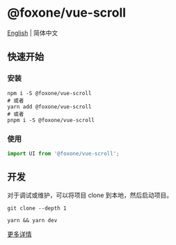 # @foxone/vue-scroll

[English](./README.md) | 简体中文

## 快速开始
### 安装
```shell
npm i -S @foxone/vue-scroll
# 或者
yarn add @foxone/vue-scroll
# 或者
pnpm i -S @foxone/vue-scroll
```

### 使用
```js
import UI from '@foxone/vue-scroll';
```

## 开发
对于调试或维护，可以将项目 clone 到本地，然后启动项目。

```shell
git clone --depth 1

yarn && yarn dev
```

[更多详情](./DEV.zh-CN.md)
